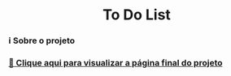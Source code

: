 <div align="center">
  <h1>
    To Do List
  </h1>
</div>
<div>
  <h3>ℹ️ Sobre o projeto</h3>
  <p></p>

  ### [👀 Clique aqui para visualizar a página final do projeto](https://thenextbunny.github.io/to-do-list/)
</div>
